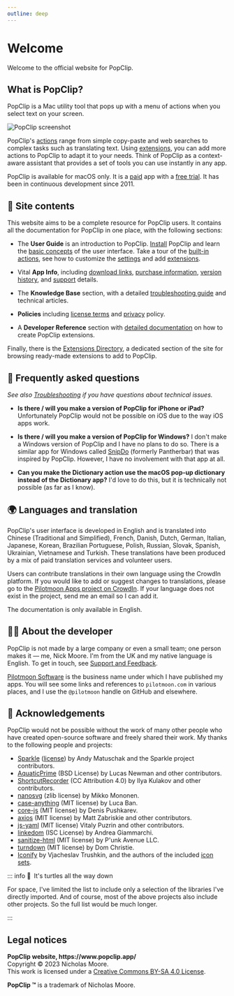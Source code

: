 ```yaml
---
outline: deep
---
```


<script setup lang="ts">
import NewsBox from '/src/NewsBox.vue'
import InfoBox from '/src/InfoBox.vue'
</script>

# Welcome

Welcome to the official website for PopClip.

<NewsBox />

<InfoBox />

## What is PopClip?

PopClip is a Mac utility tool that pops up with a menu of actions when you
select text on your screen.

![PopClip screenshot](/media/popclip.jpg "Screenshot of PopClip")

PopClip's [actions](/guide/actions) range from simple copy-paste and web
searches to complex tasks such as translating text. Using
[extensions](/extensions/), you can add more actions to PopClip to adapt it to
your needs. Think of PopClip as a context-aware assistant that provides a set of
tools you can use instantly in any app.

PopClip is available for macOS only. It is a [paid](/buy) app with a
[free trial](/download). It has been in continuous development since 2011.

## :open_book: **Site contents**

This website aims to be a complete resource for PopClip users. It contains all
the documentation for PopClip in one place, with the following sections:

- The **User Guide** is an introduction to PopClip. [Install](/guide/install)
  PopClip and learn the [basic concepts](/guide/basics) of the user interface.
  Take a tour of the [built-in actions](/guide/actions), see how to customize
  the [settings](/guide/settings) and add [extensions](/guide/extensions).

- Vital **App Info**, including [download links](/download),
  [purchase information](/buy), [version history](/changelog), and
  [support](/support) details.

- The **Knowledge Base** section, with a detailed
  [troubleshooting guide](/kb/troubleshooting) and technical articles.

- **Policies** including [license terms](/terms) and [privacy](/privacy) policy.

- A **Developer Reference** section with [detailed documentation](/dev/) on how
  to create PopClip extensions.

Finally, there is the [Extensions Directory](/extensions/), a dedicated section
of the site for browsing ready-made extensions to add to PopClip.

## :thinking: Frequently asked questions

_See also [Troubleshooting](/kb/troubleshooting) if you have questions about
technical issues._

- **Is there / will you make a version of PopClip for iPhone or iPad?**
  Unfortunately PopClip would not be possible on iOS due to the way iOS apps
  work.

- **Is there / will you make a version of PopClip for Windows?** I don't make a
  Windows version of PopClip and I have no plans to do so. There is a similar
  app for Windows called [SnipDo](https://snipdo-app.com/) (formerly Pantherbar)
  that was inspired by PopClip. However, I have no involvement with that app at
  all.

- **Can you make the Dictionary action use the macOS pop-up dictionary instead
  of the Dictionary app?** I'd love to do this, but it is technically not
  possible (as far as I know).

## :earth_africa: Languages and translation

PopClip's user interface is developed in English and is translated into Chinese
(Traditional and Simplified), French, Danish, Dutch, German, Italian, Japanese, Korean,
Brazilian Portuguese, Polish, Russian, Slovak, Spanish, Ukrainian, Vietnamese and Turkish. These
translations have been produced by a mix of paid translation services and
volunteer users.

Users can contribute translations in their own language using the CrowdIn
platform. If you would like to add or suggest changes to translations, please go
to the
[Pilotmoon Apps project on CrowdIn](https://crowdin.com/project/pilotmoon-apps).
If your language does not exist in the project, send me an email so I can add
it.

The documentation is only available in English.

## :man_juggling: About the developer

PopClip is not made by a large company or even a small team; one person makes it
— me, Nick Moore. I'm from the UK and my native language is English. To get in
touch, see [Support and Feedback](/support).

[Pilotmoon Software](https://pilotmoon.com/about/) is the business name under
which I have published my apps. You will see some links and references to
`pilotmoon.com` in various places, and I use the `@pilotmoon` handle on GitHub
and elsewhere.

## :handshake: Acknowledgements

PopClip would not be possible without the work of many other people who have
created open-source software and freely shared their work. My thanks to the
following people and projects:

- [Sparkle](https://sparkle-project.org/)
  ([license](https://github.com/sparkle-project/Sparkle/blob/2.x/LICENSE)) by
  Andy Matuschak and the Sparkle project contributors.
- [AquaticPrime](https://github.com/bdrister/AquaticPrime/blob/master/Source/CoreFoundation/AquaticPrime.c)
  (BSD License) by Lucas Newman and other contributors.
- [ShortcutRecorder](https://github.com/Kentzo/ShortcutRecorder) (CC Attribution
  4.0) by Ilya Kulakov and other contributors.
- [nanosvg](https://github.com/memononen/nanosvg) (zlib license) by Mikko
  Mononen.
- [case-anything](https://github.com/mesqueeb/case-anything) (MIT license) by
  Luca Ban.
- [core-js](https://github.com/zloirock/core-js) (MIT license) by Denis
  Pushkarev.
- [axios](https://github.com/axios/axios) (MIT license) by Matt Zabriskie and
  other contributors.
- [js-yaml](https://github.com/nodeca/js-yaml) (MIT license) Vitaly Puzrin and
  other contributors.
- [linkedom](https://github.com/WebReflection/linkedom) (ISC License) by Andrea
  Giammarchi.
- [sanitize-html](https://github.com/apostrophecms/sanitize-html) (MIT license)
  by P'unk Avenue LLC.
- [turndown](https://github.com/mixmark-io/turndown) (MIT license) by Dom
  Christie.
- [Iconify](https://github.com/iconify) by Vjacheslav Trushkin, and the authors
  of the included
  [icon sets](https://github.com/iconify/icon-sets/blob/master/collections.json).

::: info :turtle:&ensp;It's turtles all the way down

For space, I've limited the list to include only a selection of the libraries
I've directly imported. And of course, most of the above projects also include
other projects. So the full list would be much longer.

:::

## Legal notices

**PopClip website, https&#58;&#47;&#47;www&period;popclip&period;app&#47;**<br>
Copyright © 2023 Nicholas Moore.<br> This work is licensed under a
[Creative Commons BY-SA 4.0 License](http://creativecommons.org/licenses/by-sa/4.0/).

**PopClip &trade;** is a trademark of Nicholas Moore.

